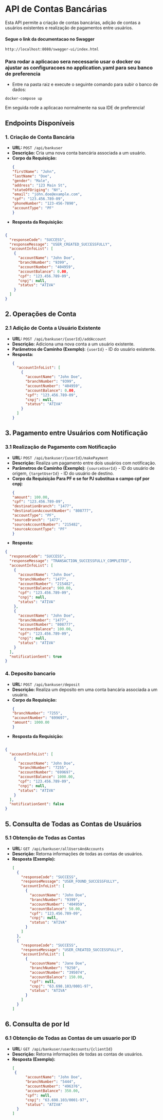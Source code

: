# API de Contas Bancárias

Esta API permite a criação de contas bancárias, adição de contas a usuários existentes e realização de pagamentos entre usuários.

#### Segue o link da documentacao no Swagger 

``
http://localhost:8080/swagger-ui/index.html
``

### Para rodar a aplicacao sera necessario usar o docker ou ajustar as configuracoes no application.yaml para seu banco de preferencia

- Entre na pasta raiz e execute o seguinte comando para subir o banco de dados:

``
  docker-compose up
``

Em seguida rode a aplicacao normalmente na sua IDE de preferencia!

## Endpoints Disponíveis

### 1. Criação de Conta Bancária

- **URL:** `POST /api/bankuser`
- **Descrição:** Cria uma nova conta bancária associada a um usuário.
- **Corpo da Requisição:**
  ```json
  {
  "firstName": "John",
  "lastName": "Doe",
  "gender": "Male",
  "address": "123 Main St",
  "stateOfOriging": "NY",
  "email": "john.doe@example.com",
  "cpf": "123.456.789-09",
  "phoneNumber": "123-456-7890",
  "accountType": "PF"
  }

- **Resposta da Requisição:**

```json

{
  "responseCode": "SUCCESS",
  "responseMessage": "USER_CREATED_SUCCESSFULLY",
  "accountInfoList": [
    {
      "accountName": "John Doe",
      "branchNumber": "9399",
      "accountNumber": "404959",
      "accountBalance": 0.00,
      "cpf": "123.456.789-09",
      "cnpj": null,
      "status": "ATIVA"
    }
  ]
}
```

## 2. Operações de Conta

### 2.1 Adição de Conta a Usuário Existente

- **URL:** `POST /api/bankuser/{userId}/addAccount`
- **Descrição:** Adiciona uma nova conta a um usuário existente.
- **Parâmetros de Caminho (Exemplo):** `{userId}` - ID do usuário existente.
- **Resposta:**
  ```json
  {
    "accountInfoList": [
      {
        "accountName": "John Doe",
        "branchNumber": "9399",
        "accountNumber": "404959",
        "accountBalance": 0.00,
        "cpf": "123.456.789-09",
        "cnpj": null,
        "status": "ATIVA"
      }
    ]
  }

## 3. Pagamento entre Usuários com Notificação

### 3.1 Realização de Pagamento com Notificação

- **URL:** `POST /api/bankuser/{userId}/makePayment`
- **Descrição:** Realiza um pagamento entre dois usuários com notificação.
- **Parâmetros de Caminho (Exemplo):** `{sourceUserId}` - ID do usuário de origem, `{targetUserId}` - ID do usuário de destino.
- **Corpo da Requisição Para PF e se for PJ substitua o campo cpf por cnpj:**
  ```json
  {
  "amount": 100.00,
  "cpf": "123.456.789-09",
  "destinationBranch": "1477",
  "destinationAccountNumber": "808777",
  "accountType": "PF",
  "sourceBranch": "1477",
  "sourceAccountNumber": "215482",
  "sourceAccountType": "PF"
  }

- **Resposta:**

```json
{
  "responseCode": "SUCCESS",
  "responseMessage": "TRANSACTION_SUCCESSFULLY_COMPLETED",
  "accountInfoList": [
    {
      "accountName": "John Doe",
      "branchNumber": "1477",
      "accountNumber": "215482",
      "accountBalance": 900.00,
      "cpf": "123.456.789-09",
      "cnpj": null,
      "status": "ATIVA"
    },
    {
      "accountName": "John Doe",
      "branchNumber": "1477",
      "accountNumber": "808777",
      "accountBalance": 100.00,
      "cpf": "123.456.789-09",
      "cnpj": null,
      "status": "ATIVA"
    }
  ],
  "notificationSent": true
}
```

### 4. Deposito bancario

- **URL:** `POST /api/bankuser/deposit`
- **Descrição:** Realiza um deposito em uma conta bancária associada a um usuário.
- **Corpo da Requisição:**
  ```json
  {
  "branchNumber": "7255",
  "accountNumber": "699697",
  "amount": 1000.00
  }

- **Resposta da Requisição:**

```json

{
  "accountInfoList": [
    {
      "accountName": "John Doe",
      "branchNumber": "7255",
      "accountNumber": "699697",
      "accountBalance": 1000.00,
      "cpf": "123.456.789-09",
      "cnpj": null,
      "status": "ATIVA"
    }
  ],
  "notificationSent": false
}
```

## 5. Consulta de Todas as Contas de Usuários

### 5.1 Obtenção de Todas as Contas

- **URL:** `GET /api/bankuser/allUsersAndAccounts`
- **Descrição:** Retorna informações de todas as contas de usuários.
- **Resposta (Exemplo):**
  ```json
  [
    {
      "responseCode": "SUCCESS",
      "responseMessage": "USER_FOUND_SUCCESSFULLY",
      "accountInfoList": [
        {
          "accountName": "John Doe",
          "branchNumber": "9399",
          "accountNumber": "404959",
          "accountBalance": 50.00,
          "cpf": "123.456.789-09",
          "cnpj": null,
          "status": "ATIVA"
        }
      ]
    },
    {
      "responseCode": "SUCCESS",
      "responseMessage": "USER_CREATED_SUCCESSFULLY",
      "accountInfoList": [
        {
          "accountName": "Jane Doe",
          "branchNumber": "9250",
          "accountNumber": "395074",
          "accountBalance": 150.00,
          "cpf": null,
          "cnpj": "63.698.103/0001-97",
          "status": "ATIVA"
        }
      ]
    }
  ]

## 6. Consulta de por Id

### 6.1 Obtenção de Todas as Contas de um usuario por ID

- **URL:** `GET /api/bankuser/userAccounts/{clientId}`
- **Descrição:** Retorna informações de todas as contas de usuários.
- **Resposta (Exemplo):**
  ```json
  [
   {  
		"accountName": "John Doe",
		"branchNumber": "5444",
		"accountNumber": "496376",
		"accountBalance": 350.00,
		"cpf": null,
		"cnpj": "63.698.103/0001-97",
		"status": "ATIVA"
    }
  ]